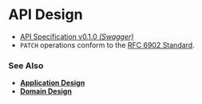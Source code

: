 # API Design

- [API Specification v0.1.0 _(Swagger)_][2]
- `PATCH` operations conform to the [RFC 6902 Standard][1].

### See Also

- [**Application Design**](./applicationDesign.md)
- [**Domain Design**](./domainDesign.md)

[1]: https://tools.ietf.org/html/rfc6902
[2]: https://app.swaggerhub.com/apis-docs/kirypto/TimelineTracker/0.1.0